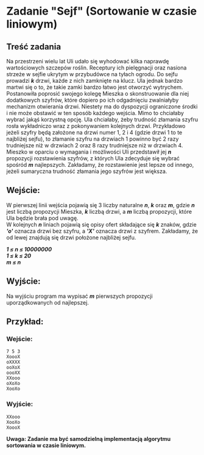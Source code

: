 # Zadanie "Sejf" (Sortowanie w czasie liniowym)

## Treść zadania
Na przestrzeni wielu lat Uli udało się wyhodować kilka naprawdę wartościowych szczepów roślin. Receptury ich pielęgnacji oraz nasiona strzeże w sejfie ukrytym w przybudówce na tyłach ogrodu. Do sejfu prowadzi ***k*** drzwi, każde z nich zamknięte na klucz. Ula jednak bardzo martwi się o to, że takie zamki bardzo łatwo jest otworzyć wytrychem. Postanowiła poprosić swojego kolegę Mieszka o skonstruowanie dla niej dodatkowych szyfrów, które dopiero po ich odgadnięciu zwalniałyby mechanizm otwierania drzwi. Niestety ma do dyspozycji ograniczone środki i nie może obstawić w ten sposób każdego wejścia. Mimo to chciałaby wybrać jakąś korzystną opcję. Ula chciałaby, żeby trudność złamania szyfru rosła wykładniczo wraz z pokonywaniem kolejnych drzwi. Przykładowo jeżeli szyfry będą założone na drzwi numer 1, 2 i 4 (gdzie drzwi 1 to te najbliżej sejfu), to złamanie szyfru na drzwiach 1 powinno być 2 razy trudniejsze niż w drzwiach 2 oraz 8 razy trudniejsze niż w drzwiach 4.\
Mieszko w oparciu o wymagania i możliwości Uli przedstawił jej ***n*** propozycji rozstawienia szyfrów, z których Ula zdecyduje się wybrać spośród ***m*** najlepszych. Zakładamy, że rozstawienie jest lepsze od innego, jeżeli sumaryczna trudność złamania jego szyfrów jest większa.

## Wejście:
W pierwszej linii wejścia pojawią się 3 liczby naturalne ***n***, ***k*** oraz ***m***, gdzie ***n*** jest liczbą propozycji Mieszka, ***k*** liczbą drzwi, a ***m*** liczbą propozycji, które Ula będzie brała pod uwagę.\
W kolejnych ***n*** liniach pojawią się opisy ofert składające się ***k*** znaków, gdzie ***'o'*** oznacza drzwi bez szyfru, a ***'X'*** oznacza drzwi z szyfrem. Zakładamy, że od lewej znajdują się drzwi położone najbliżej sejfu.

***1 ≤ n ≤ 10000000***\
***1 ≤ k ≤ 20***\
***m ≤ n***

## Wyjście:
Na wyjściu program ma wypisać ***m*** pierwszych propozycji uporządkowanych od najlepszej.

## Przykład:
### Wejście:
```
7 5 3
XoooX
oXXXX
ooXoX
oooXX
XXooo
oXoXo
XooXo
```
### Wyjście:
```
XXooo
XooXo
XoooX
```
**Uwaga: Zadanie ma być samodzielną implementacją algorytmu sortowania w czasie liniowym.**

